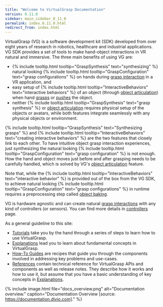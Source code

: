 ```yaml
---
title: "Welcome to VirtualGrasp Documentation"
version: 0.11.0
sidebar: main_sidebar_0_11_0
permalink: index.0.11.0.html
redirect_from: index.html
---
```


VirtualGrasp (VG) is a software development kit (SDK) developed from over eight years of research in robotics, healthcare and industrial applications.
VG SDK provides a set of tools to make hand-object interactions in VR natural and immersive. The three main benefits of using VG are:
* {% include tooltip.html tooltip="GraspSynthesis" text="synthesizing" %} natural looking {% include tooltip.html tooltip="GraspConfiguration" text="grasp configurations" %} on hands during [grasp interaction](grasp_interaction.0.11.0.html) in a VR application, and
* easy setup of {% include tooltip.html tooltip="InteractiveBehaviors" text="interactive behaviors" %} of an object (through [object articulation](object_articulation.0.11.0.html)) when hand [grasps](grasp_interaction.0.11.0.html) or [pushes](push_interaction.0.11.0.html) the object. 
* neither {% include tooltip.html tooltip="GraspSynthesis" text="grasp synthesis" %} or [object articulation](object_articulation.0.11.0.html) requires physical setup of the objects or avatars, while both features integrate seamlessly with any physical objects or environment.

{% include tooltip.html tooltip="GraspSynthesis" text="Synthesizing grasps" %} and {% include tooltip.html tooltip="InteractiveBehaviors" text="creating interactive behaviors" %} are the two features that closely link to each other. 
To have intuitive object grasp interaction experiences, just synthesizing the natural looking 
{% include tooltip.html tooltip="GraspConfiguration" text="grasp configuration" %} is not enough. How the hand and object moves just before and after grasping needs to be carefully handled, which is solved by VG's [object articulation](object_articulation.0.11.0.html) feature.

Note that, while the {% include tooltip.html tooltip="InteractiveBehaviors" text="interactive behavior" %} is provided out of the box from the VG SDK, 
to achieve natural looking {% include tooltip.html tooltip="GraspConfiguration" text="grasp configurations" %} in runtime
requires a preprocessing step called [object baking](object_baking.0.11.0.html).

VG is hardware agnostic and can create natural [grasp interactions](grasp_interaction.0.11.0.html) with any kind of controllers (or sensors). 
You can find more details in [controllers](controllers.0.11.0.html) page.

As a general guideline to this site:

* [Tutorials](unity_get_started_installation.0.11.0.html) take you by the hand through a series of steps to learn how to use VirtualGrasp.
* [Explanations](controllers.0.11.0.html) lead you to learn about fundamental concepts in VirtualGrasp.
* [How-To Guides](unity_component_myvirtualgrasp.0.11.0.html) are recipes that guide you through the components involved in addressing key problems and use-cases.
* [References](virtualgrasp_unityapi.0.11.0.html) contain technical reference for VirtualGrasp APIs and components as well as release notes. They describe how it works and how to use it,
 but assume that you have a basic understanding of key concepts in [Explanations](controllers.0.11.0.html).

{% include image.html file="docs_overview.png" alt="Documentation overview." caption="Documentation Overview [source: https://documentation.divio.com]." %}